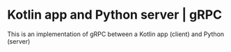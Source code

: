# Kotlin app and Python server | gRPC
 This is an implementation of gRPC between a Kotlin app (client) and Python (server)
